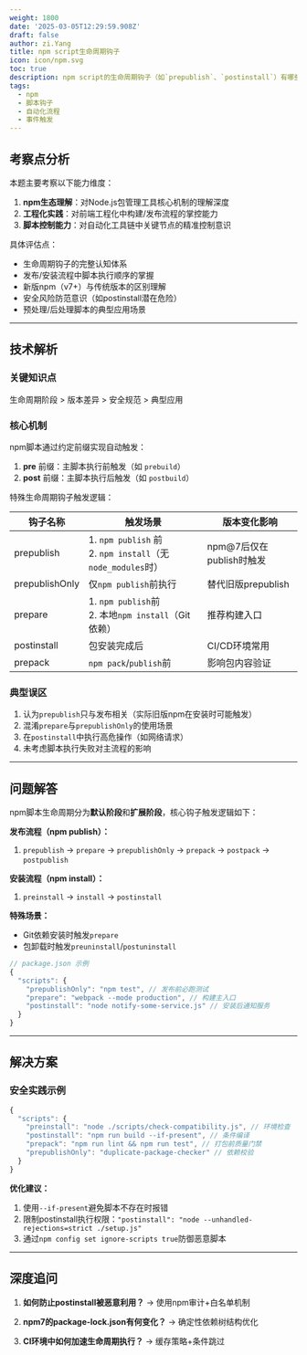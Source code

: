 ```yaml
---
weight: 1800
date: '2025-03-05T12:29:59.908Z'
draft: false
author: zi.Yang
title: npm script生命周期钩子
icon: icon/npm.svg
toc: true
description: npm script的生命周期钩子（如`prepublish`、`postinstall`）有哪些？请说明它们在包发布、安装等流程中的触发时机。
tags:
  - npm
  - 脚本钩子
  - 自动化流程
  - 事件触发
---
```


## 考察点分析

本题主要考察以下能力维度：

1. **npm生态理解**：对Node.js包管理工具核心机制的理解深度
2. **工程化实践**：对前端工程化中构建/发布流程的掌控能力
3. **脚本控制能力**：对自动化工具链中关键节点的精准控制意识

具体评估点：

- 生命周期钩子的完整认知体系
- 发布/安装流程中脚本执行顺序的掌握
- 新版npm（v7+）与传统版本的区别理解
- 安全风险防范意识（如postinstall潜在危险）
- 预处理/后处理脚本的典型应用场景

---

## 技术解析

### 关键知识点

生命周期阶段 > 版本差异 > 安全规范 > 典型应用

### 核心机制

npm脚本通过约定前缀实现自动触发：

1. **pre** 前缀：主脚本执行前触发（如 `prebuild`）
2. **post** 前缀：主脚本执行后触发（如 `postbuild`）

特殊生命周期钩子触发逻辑：

| 钩子名称         | 触发场景                                                                 | 版本变化影响              |
|------------------|--------------------------------------------------------------------------|-------------------------|
| prepublish       | 1. `npm publish` 前<br>2. `npm install`（无`node_modules`时）          | npm@7后仅在publish时触发 |
| prepublishOnly   | 仅`npm publish`前执行                                                   | 替代旧版prepublish       |
| prepare          | 1. `npm publish`前<br>2. 本地`npm install`（Git依赖）                   | 推荐构建入口              |
| postinstall      | 包安装完成后                                                           | CI/CD环境常用            |
| prepack          | `npm pack`/`publish`前                                                 | 影响包内容验证            |

### 典型误区

1. 认为`prepublish`只与发布相关（实际旧版npm在安装时可能触发）
2. 混淆`prepare`与`prepublishOnly`的使用场景
3. 在`postinstall`中执行高危操作（如网络请求）
4. 未考虑脚本执行失败对主流程的影响

---

## 问题解答

npm脚本生命周期分为**默认阶段**和**扩展阶段**，核心钩子触发逻辑如下：

**发布流程（npm publish）：**

1. `prepublish` → `prepare` → `prepublishOnly` → `prepack` → `postpack` → `postpublish`

**安装流程（npm install）：**

1. `preinstall` → `install` → `postinstall`

**特殊场景：**

- Git依赖安装时触发`prepare`
- 包卸载时触发`preuninstall`/`postuninstall`

```javascript
// package.json 示例
{
  "scripts": {
    "prepublishOnly": "npm test", // 发布前必跑测试
    "prepare": "webpack --mode production", // 构建主入口
    "postinstall": "node notify-some-service.js" // 安装后通知服务
  }
}
```

---

## 解决方案

### 安全实践示例

```javascript
{
  "scripts": {
    "preinstall": "node ./scripts/check-compatibility.js", // 环境检查
    "postinstall": "npm run build --if-present", // 条件编译
    "prepack": "npm run lint && npm run test", // 打包前质量门禁
    "prepublishOnly": "duplicate-package-checker" // 依赖校验
  }
}
```

**优化建议：**

1. 使用`--if-present`避免脚本不存在时报错
2. 限制postinstall执行权限：`"postinstall": "node --unhandled-rejections=strict ./setup.js"`
3. 通过`npm config set ignore-scripts true`防御恶意脚本

---

## 深度追问

1. **如何防止postinstall被恶意利用？**
   → 使用npm审计+白名单机制

2. **npm7的package-lock.json有何变化？**
   → 确定性依赖树结构优化

3. **CI环境中如何加速生命周期执行？**
   → 缓存策略+条件跳过
